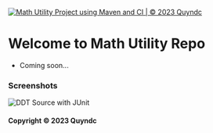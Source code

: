 [![Math Utility Project using Maven and CI | © 2023 Quyndc](https://github.com/quy-ndc/math-util-mvn/actions/workflows/math-util-ci.yml/badge.svg)](https://github.com/quy-ndc/math-util-mvn/actions/workflows/math-util-ci.yml)

# Welcome to Math Utility Repo

* Coming soon...

### Screenshots
![DDT Source with JUnit](https://github.com/quy-ndc/math-util-mvn/blob/main/screenshots/DDT%20Source%20with%20JUnit.png)

#### Copyright &#169; 2023 Quyndc

